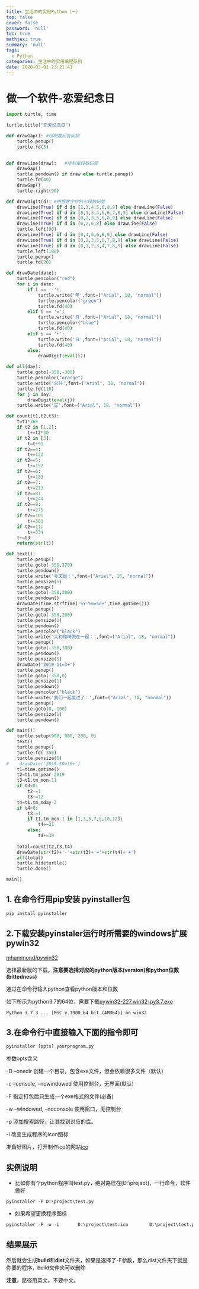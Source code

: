```yaml
---
title: 生活中的实用Python（一）
top: false
cover: false
password: 'null'
toc: true
mathjax: true
summary: 'null'
tags:
  - Python
categories: 生活中的实用编程系列
date: 2020-03-01 23:21:41
---
```


# 做一个软件-恋爱纪念日

```python
import turtle, time

turtle.title("恋爱纪念日")

def drawGap(): #绘制数码管间隔
    turtle.penup()
    turtle.fd(5)
    

def drawLine(draw):   #绘制单段数码管
    drawGap()
    turtle.pendown() if draw else turtle.penup()
    turtle.fd(40)
    drawGap()
    turtle.right(90)

def drawDigit(d): #根据数字绘制七段数码管
    drawLine(True) if d in [2,3,4,5,6,8,9] else drawLine(False)
    drawLine(True) if d in [0,1,3,4,5,6,7,8,9] else drawLine(False)
    drawLine(True) if d in [0,2,3,5,6,8,9] else drawLine(False)
    drawLine(True) if d in [0,2,6,8] else drawLine(False)
    turtle.left(90)
    drawLine(True) if d in [0,4,5,6,8,9] else drawLine(False)
    drawLine(True) if d in [0,2,3,5,6,7,8,9] else drawLine(False)
    drawLine(True) if d in [0,1,2,3,4,7,8,9] else drawLine(False)
    turtle.left(180)
    turtle.penup()
    turtle.fd(20)

def drawDate(date):
    turtle.pencolor("red")
    for i in date:
        if i == '-':
            turtle.write('年',font=("Arial", 18, "normal"))
            turtle.pencolor("green")
            turtle.fd(40)
        elif i == '=':
            turtle.write('月',font=("Arial", 18, "normal"))
            turtle.pencolor("blue")
            turtle.fd(40)
        elif i == '+':
            turtle.write('日',font=("Arial", 18, "normal"))
            turtle.fd(40)
        else:
            drawDigit(eval(i))

def all(day):
    turtle.goto(-350,-300)
    turtle.pencolor("orange")
    turtle.write('总共',font=("Arial", 30, "normal"))
    turtle.fd(110)
    for j in day:
        drawDigit(eval(j))
    turtle.write('天',font=("Arial", 18, "normal"))

def count(t1,t2,t3):
    t=t1*365
    if t2 in [1,2]:
        t+=t2*30
    if t2 in [3]:
        t=t+91
    if t2==4:
        t+=122
    if t2==5:
        t+=152
    if t2==6:
        t+=183
    if t2==7:
        t+=213
    if t2==8:
        t+=244
    if t2==9:
        t+=275
    if t2==10:
        t+=303
    if t2==11:
        t+=334
    t+=t3
    return(str(t))

def text():
    turtle.penup()
    turtle.goto(-350,370)
    turtle.pendown()
    turtle.write('今天是：',font=("Arial", 18, "normal"))
    turtle.pensize(5)
    turtle.penup()
    turtle.goto(-350,300)
    turtle.pendown()
    drawDate(time.strftime('%Y-%m=%d+',time.gmtime()))
    turtle.penup()
    turtle.goto(-350,200)
    turtle.pensize(1)
    turtle.pendown()
    turtle.pencolor("black")
    turtle.write('大钧和琦悦在一起：',font=("Arial", 18, "normal"))
    turtle.penup()
    turtle.goto(-350,100)
    turtle.pendown()
    turtle.pensize(5)
    drawDate('2019-11=3+')
    turtle.penup()
    turtle.goto(-350,0)
    turtle.pensize(1)
    turtle.pendown()
    turtle.pencolor("black")
    turtle.write('我们一起度过了：',font=("Arial", 18, "normal"))
    turtle.penup()
    turtle.goto(0,-100)
    turtle.pensize(1)
    turtle.pendown()

def main():
    turtle.setup(900, 900, 200, 0)
    text()
    turtle.penup()
    turtle.fd(-350)
    turtle.pensize(5)
#    drawDate('2019-10=10+')
    t1=time.gmtime()
    t2=t1.tm_year-2019
    t3=t1.tm_mon-11
    if t3<0:
        t2-=1
        t3+=12
    t4=t1.tm_mday-3
    if t4<0:
        t3-=1
        if t1.tm_mon-1 in [1,3,5,7,8,10,12]:
            t4+=31
        else:
            t4+=30
    
    total=count(t2,t3,t4)
    drawDate(str(t2)+'-'+str(t3)+'='+str(t4)+'+')
    all(total)
    turtle.hideturtle()
    turtle.done()

main()

```



## 1. 在命令行用pip安装 pyinstaller包

```python
pip install pyinstaller
```

## 2.下载安装pyinstaler运行时所需要的windows扩展pywin32

[mhammond/pywin32](https://github.com/mhammond/pywin32/releases)

选择最新版的下载，**注意要选择对应的python版本(version)和python位数(bittedness)**

通过在命令行输入python查看python版本和位数

如下所示为python3.7的64位，需要下载[pywin32-227.win32-py3.7.exe](https://github.com/mhammond/pywin32/releases/download/b227/pywin32-227.win32-py3.7.exe)

```text
Python 3.7.3 ... [MSC v.1900 64 bit (AMD64)] on win32
```

## 3.在命令行中直接输入下面的指令即可

```python
pyinstaller [opts] yourprogram.py 
```

参数opts含义

-D –onedir 创建一个目录，包含exe文件，但会依赖很多文件（默认）

-c –console, –nowindowed 使用控制台，无界面(默认)

-F 指定打包后只生成一个exe格式的文件(必备)

-w –windowed, –noconsole 使用窗口，无控制台

-p 添加搜索路径，让其找到对应的库。

-i 改变生成程序的icon图标 

准备好图片，打开制作ico的网站[ico](http://www.bitbug.net/)

## 实例说明

- 比如你有个python程序叫test.py，绝对路径在[D:\project]，一行命令，软件做好

```text
pyinstaller -F D:\project\test.py
```

- 如果希望更换程序图标

```python
pyinstaller -F -w -i       D:\project\test.ico        D:\project\test.py
```

## 结果展示

然后就会生成**build**和**dist**文件夹，如果是选择了-F参数，那么dist文件夹下就是你要的程序，~~build文件夹可以删除~~

**注意**，路径用英文，不要中文。
